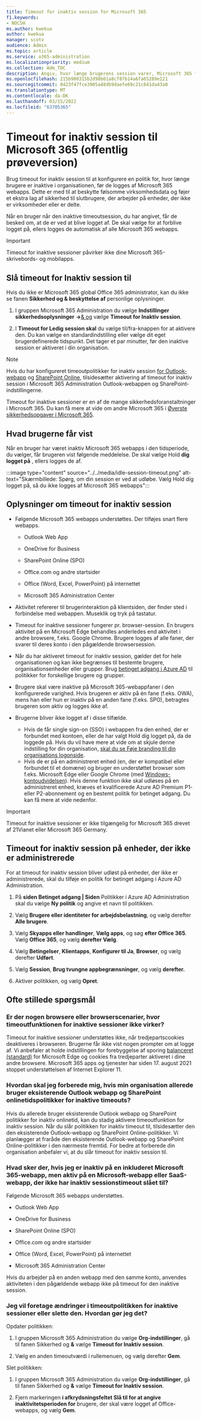 ```yaml
---
title: Timeout for inaktiv session for Microsoft 365
f1.keywords:
- NOCSH
ms.author: kwekua
author: kwekua
manager: scotv
audience: Admin
ms.topic: article
ms.service: o365-administration
ms.localizationpriority: medium
ms.collection: Adm_TOC
description: Angiv, hvor længe brugerens session varer, Microsoft 365 før de får time time out.
ms.openlocfilehash: 215b900315b2d98b01a8cf87b14a6fa65289e121
ms.sourcegitcommit: 8423f47fce3905a48db9daefe69c21c841da43a0
ms.translationtype: MT
ms.contentlocale: da-DK
ms.lasthandoff: 03/15/2022
ms.locfileid: "63705365"
---
```

# <a name="idle-session-timeout-for-microsoft-365-public-preview"></a>Timeout for inaktiv session til Microsoft 365 (offentlig prøveversion)

<!-- Add metadata: localization, AdminSurgePortfolio, admindeeplinkMAC. remove robots nofollow -->

Brug timeout for inaktiv session til at konfigurere en politik for, hvor længe brugere er inaktive i organisationen, før de logges af Microsoft 365 webapps. Dette er med til at beskytte følsomme virksomhedsdata og føjer et ekstra lag af sikkerhed til slutbrugere, der arbejder på enheder, der ikke er virksomheder eller er delte.

Når en bruger når den inaktive timeoutsession, du har angivet, får de besked om, at de er ved at blive logget af. De skal vælge for at forblive logget på, ellers logges de automatisk af alle Microsoft 365 webapps.

> [!IMPORTANT]
> Timeout for inaktive sessioner påvirker ikke dine Microsoft 365-skrivebords- og mobilapps.

## <a name="turn-on-idle-session-timeout"></a>Slå timeout for Inaktiv session til

Hvis du ikke er Microsoft 365 global Office 365 administrator, kan du ikke se fanen **Sikkerhed og & beskyttelse af** personlige oplysninger.

1. I gruppen Microsoft 365 Administration du vælge **Indstillinger sikkerhedsoplysninger** **->**[& og](https://go.microsoft.com/fwlink/p/?linkid=2072756) vælge **Timeout for Inaktiv session**.  

2. I **Timeout for Ledig session skal** du vælge til/fra-knappen for at aktivere den. Du kan vælge en standardindstilling eller vælge dit eget brugerdefinerede tidspunkt. Det tager et par minutter, før den inaktive session er aktiveret i din organisation.

> [!NOTE]
> Hvis du har konfigureret timeoutpolitikker for inaktiv session [for Outlook-webapp](https://support.microsoft.com/topic/description-of-the-activity-based-authentication-timeout-for-owa-in-office-365-0c101e1b-020e-69c1-a0b0-26532d60c0a4) og [SharePoint Online](/sharepoint/sign-out-inactive-users), tilsidesætter aktivering af timeout for inaktiv session i Microsoft 365 Administration Outlook-webappen og SharePoint-indstillingerne.

Timeout for inaktive sessioner er en af de mange sikkerhedsforanstaltninger i Microsoft 365. Du kan få mere at vide om andre Microsoft 365 i [Øverste sikkerhedsopgaver i Microsoft 365](../../security/top-security-tasks-for-remote-work.md).  

## <a name="what-users-will-see"></a>Hvad brugerne får vist

Når en bruger har været inaktiv Microsoft 365 webapps i den tidsperiode, du vælger, får brugeren vist følgende meddelelse. De skal vælge Hold **dig logget på** , ellers logges de af.

:::image type="content" source="../../media/idle-session-timeout.png" alt-text="Skærmbillede: Spørg, om din session er ved at udløbe. Vælg Hold dig logget på, så du ikke logges af Microsoft 365 webapps":::

## <a name="details-about-idle-session-timeout"></a>Oplysninger om timeout for inaktiv session

- Følgende Microsoft 365 webapps understøttes. Der tilføjes snart flere webapps.

    - Outlook Web App

    - OneDrive for Business

    - SharePoint Online (SPO)

    - Office.com og andre startsider

    - Office (Word, Excel, PowerPoint) på internettet

    - Microsoft 365 Administration Center

- Aktivitet refererer til brugerinteraktion på klientsiden, der finder sted i forbindelse med webappen. Museklik og tryk på tastatur.  

- Timeout for inaktive sessioner fungerer pr. browser-session. En brugers aktivitet på en Microsoft Edge behandles anderledes end aktivitet i andre browsere, f.eks. Google Chrome. Brugere logges af alle faner, der svarer til deres konto i den pågældende browsersession.

- Når du har aktiveret timeout for inaktiv session, gælder det for hele organisationen og kan ikke begrænses til bestemte brugere, organisationsenheder eller grupper. Brug [betinget adgang i Azure AD](/azure/active-directory/conditional-access/) til politikker for forskellige brugere og grupper.

- Brugere skal være inaktive på Microsoft 365-webappfaner i den konfigurerede varighed. Hvis brugeren er aktiv på én fane (f.eks. OWA), mens han eller hun er inaktiv på en anden fane (f.eks. SPO), betragtes brugeren som aktiv og logges ikke af.  

- Brugerne bliver ikke logget af i disse tilfælde.
    - Hvis de får single sign-on (SSO) i webappen fra den enhed, der er forbundet  med kontoen, eller de har valgt Hold dig logget på, da de loggede på. Hvis du vil have mere at vide om at skjule denne indstilling for din organisation, [skal du se Føje branding til din organisations logonside](/azure/active-directory/fundamentals/customize-branding).
    - Hvis de er på en administreret enhed (en, der er kompatibel eller forbundet til et domæne) og bruger en understøttet browser som f.eks. Microsoft Edge eller Google Chrome (med [Windows-kontoudvidelsen](https://chrome.google.com/webstore/detail/windows-accounts/ppnbnpeolgkicgegkbkbjmhlideopiji)). Hvis denne funktion ikke skal udløses på en administreret enhed, kræves et kvalificerede Azure AD Premium P1- eller P2-abonnement og en bestemt politik for betinget adgang. Du kan få mere at vide nedenfor.

> [!IMPORTANT]
> Timeout for inaktive sessioner er ikke tilgængelig for Microsoft 365 drevet af 21Vianet eller Microsoft 365 Germany.

## <a name="idle-session-timeout-on-unmanaged-devices"></a>Timeout for inaktiv session på enheder, der ikke er administrerede  

For at timeout for inaktiv session bliver udløst på enheder, der ikke er administrerede, skal du tilføje en politik for betinget adgang i Azure AD Administration.

1. På **siden Betinget adgang | Siden** Politikker i Azure AD Administration skal du vælge **Ny politik** og angive et navn til politikken.

2. Vælg **Brugere eller identiteter for arbejdsbelastning**, og vælg derefter **Alle brugere**.

3. Vælg **Skyapps eller handlinger**, **Vælg apps**, og søg **efter Office 365**. Vælg **Office 365**, og vælg **derefter Vælg**.  

4. Vælg **Betingelser**, **Klientapps**, **Konfigurer til Ja**, **Browser**, og vælg derefter **Udført**.

5. Vælg **Session**, **Brug tvungne appbegrænsninger**, og vælg **derefter.**

6. Aktiver politikken, og vælg **Opret**.

## <a name="frequently-asked-questions"></a>Ofte stillede spørgsmål

### <a name="are-there-any-browsers-or-browser-scenarios-in-which-idle-session-timeout-feature-doesnt-work"></a>Er der nogen browsere eller browserscenarier, hvor timeoutfunktionen for inaktive sessioner ikke virker?  

Timeout for inaktive sessioner understøttes ikke, når tredjepartscookies deaktiveres i browseren. Brugerne får ikke vist nogen prompter om at logge af. Vi anbefaler at holde indstillingen for forebyggelse af sporing [balanceret (standard)](/microsoft-edge/web-platform/tracking-prevention) for Microsoft Edge og cookies fra tredjeparter aktiveret i dine andre browsere. Microsoft 365 apps og tjenester har siden 17. august 2021 stoppet understøttelsen af Internet Explorer 11.

### <a name="how-should-i-prepare-if-my-organization-is-already-using-existing-outlook-web-app-and-sharepoint-online-idle-timeout-policies"></a>Hvordan skal jeg forberede mig, hvis min organisation allerede bruger eksisterende Outlook webapp og SharePoint onlinetidspolitikker for inaktive timeouts?  

Hvis du allerede bruger eksisterende Outlook webapp og SharePoint politikker for inaktiv onlinetid, kan du stadig aktivere timeoutfunktion for inaktiv session. Når du slår politikken for inaktiv timeout til, tilsidesætter den den eksisterende Outlook-webapp og SharePoint Online-politikker. Vi planlægger at fraråde den eksisterende Outlook-webapp og SharePoint Online-politikker i den nærmeste fremtid. For bedre at forberede din organisation anbefaler vi, at du slår timeout for inaktiv session til.

### <a name="what-happens-if-i-am-inactive-on-an-included-microsoft-365-web-app-but-active-on-a-microsoft-web-app-or-saas-web-app-that-doesnt-have-idle-session-timeout-turned-on"></a>Hvad sker der, hvis jeg er inaktiv på en inkluderet Microsoft 365-webapp, men aktiv på en Microsoft-webapp eller SaaS-webapp, der ikke har inaktiv sessionstimeout slået til?  

Følgende Microsoft 365 webapps understøttes.

- Outlook Web App

- OneDrive for Business

- SharePoint Online (SPO)

- Office.com og andre startsider

- Office (Word, Excel, PowerPoint) på internettet

- Microsoft 365 Administration Center

Hvis du arbejder på en anden webapp med den samme konto, anvendes aktiviteten i den pågældende webapp ikke på timeout for den inaktive session.

### <a name="i-want-to-make-changes-to-the-idle-session-timeout-policy-or-delete-it-how-can-i-do-that"></a>Jeg vil foretage ændringer i timeoutpolitikken for inaktive sessioner eller slette den. Hvordan gør jeg det?

Opdater politikken:

1. I gruppen Microsoft 365 Administration du vælge **Org-indstillinger**, gå til fanen Sikkerhed og **&** vælge **Timeout for Inaktiv session**.

2. Vælg en anden timeoutværdi i rullemenuen, og vælg derefter **Gem**.  

Slet politikken:

1. I gruppen Microsoft 365 Administration du vælge **Org-indstillinger**, gå til fanen Sikkerhed og **&** vælge **Timeout for Inaktiv session**.

2. Fjern markeringen **i afkrydsningsfeltet Slå til for at angive inaktivitetsperioden for** brugere, der skal være logget af Office-webapps, og vælg **Gem**.
